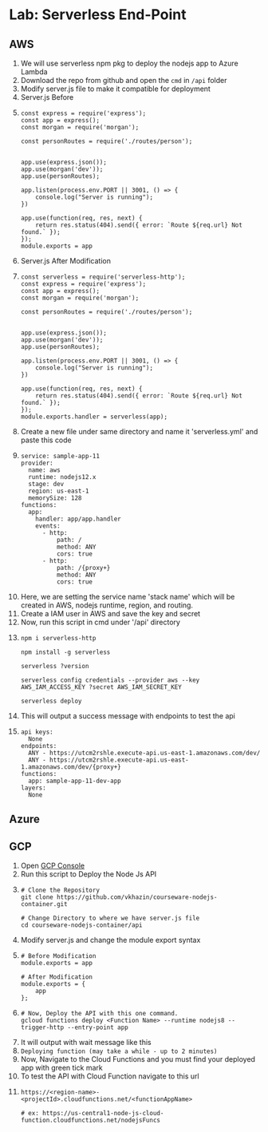 # Lab: Serverless End-Point

## AWS

1. We will use serverless npm pkg to deploy the nodejs app to Azure Lambda
2. Download the repo from github and open the `cmd` in `/api` folder 
3. Modify server.js file to make it compatible for deployment
4. Server.js Before
5.  ```
    const express = require('express');
    const app = express();
    const morgan = require('morgan');

    const personRoutes = require('./routes/person');


    app.use(express.json());
    app.use(morgan('dev'));
    app.use(personRoutes);

    app.listen(process.env.PORT || 3001, () => {
        console.log("Server is running");
    })

    app.use(function(req, res, next) {
        return res.status(404).send({ error: `Route ${req.url} Not found.` });
    });
    module.exports = app
    ```
5. Server.js After Modification 
6.  ```
    const serverless = require('serverless-http');
    const express = require('express');
    const app = express();
    const morgan = require('morgan');

    const personRoutes = require('./routes/person');


    app.use(express.json());
    app.use(morgan('dev'));
    app.use(personRoutes);

    app.listen(process.env.PORT || 3001, () => {
        console.log("Server is running");
    })

    app.use(function(req, res, next) {
        return res.status(404).send({ error: `Route ${req.url} Not found.` });
    });
    module.exports.handler = serverless(app);
    ```
7. Create a new file under same directory and name it 'serverless.yml' and paste this code
8.  ```
    service: sample-app-11
    provider:
      name: aws
      runtime: nodejs12.x
      stage: dev
      region: us-east-1
      memorySize: 128
    functions:
      app:
        handler: app/app.handler
        events: 
          - http: 
              path: /
              method: ANY
              cors: true
          - http: 
              path: /{proxy+}
              method: ANY
              cors: true
    ```
9. Here, we are setting the service name 'stack name' which will be created in AWS, nodejs runtime, region, and routing.
10. Create a IAM user in AWS and save the key and secret
11. Now, run this script in cmd under '/api' directory
12. ```
    npm i serverless-http
    
    npm install -g serverless
    
    serverless ?version
    
    serverless config credentials --provider aws --key AWS_IAM_ACCESS_KEY ?secret AWS_IAM_SECRET_KEY
    
    serverless deploy
    ```
13. This will output a success message with endpoints to test the api
14. ```
    api keys:
      None
    endpoints:
      ANY - https://utcm2rshle.execute-api.us-east-1.amazonaws.com/dev/
      ANY - https://utcm2rshle.execute-api.us-east-1.amazonaws.com/dev/{proxy+}
    functions:
      app: sample-app-11-dev-app
    layers:
      None
    ```

## Azure 


## GCP

1. Open [GCP Console](https://console.cloud.google.com/)
2. Run this script to Deploy the Node Js API
3.  ```
    # Clone the Repository
    git clone https://github.com/vkhazin/courseware-nodejs-container.git
    
    # Change Directory to where we have server.js file
    cd courseware-nodejs-container/api
    ```
10. Modify server.js and change the module export syntax
11. ```
    # Before Modification
    module.exports = app
    
    # After Modification
    module.exports = {
        app
    };
    ```
9.  ```
    # Now, Deploy the API with this one command.
    gcloud functions deploy <Function Name> --runtime nodejs8 --trigger-http --entry-point app
    ```
4. It will output with wait message like this
5. `Deploying function (may take a while - up to 2 minutes)`
6. Now, Navigate to the Cloud Functions and you must find your deployed app with green tick mark
7. To test the API with Cloud Function navigate to this url
8.  ```
    https://<region-name>-<projectId>.cloudfunctions.net/<functionAppName>
    
    # ex: https://us-central1-node-js-cloud-function.cloudfunctions.net/nodejsFuncs
    ```
